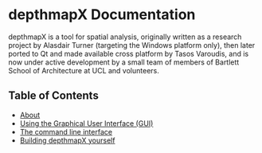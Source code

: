 # depthmapX Documentation

depthmapX is a tool for spatial analysis, originally written as a research
project by Alasdair Turner (targeting the Windows platform only), then later
ported to Qt and made available cross platform by Tasos Varoudis, and is now
under active development by a small team of members of Bartlett School of 
Architecture at UCL and volunteers.

## Table of Contents
- [About](./about.md)
- [Using the Graphical User Interface (GUI)](./gui.md)
- [The command line interface](./commandline.md)
- [Building depthmapX yourself](./building.md)

